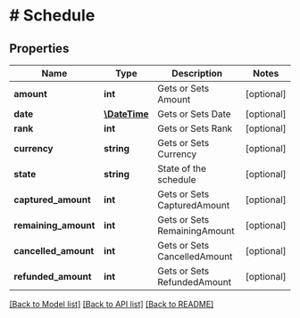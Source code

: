 # # Schedule

## Properties

Name | Type | Description | Notes
------------ | ------------- | ------------- | -------------
**amount** | **int** | Gets or Sets Amount | [optional] 
**date** | [**\DateTime**](\DateTime.md) | Gets or Sets Date | [optional] 
**rank** | **int** | Gets or Sets Rank | [optional] 
**currency** | **string** | Gets or Sets Currency | [optional] 
**state** | **string** | State of the schedule | [optional] 
**captured_amount** | **int** | Gets or Sets CapturedAmount | [optional] 
**remaining_amount** | **int** | Gets or Sets RemainingAmount | [optional] 
**cancelled_amount** | **int** | Gets or Sets CancelledAmount | [optional] 
**refunded_amount** | **int** | Gets or Sets RefundedAmount | [optional] 

[[Back to Model list]](../../README.md#documentation-for-models) [[Back to API list]](../../README.md#documentation-for-api-endpoints) [[Back to README]](../../README.md)


